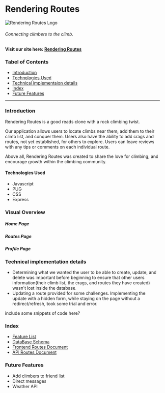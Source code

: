 # Rendering Routes

![Rendering Routes Logo](rendering-routes-logo__1_.png)
###### Connecting climbers to the climb.

#### Visit our site here: [Rendering Routes](https://rendering-routes.herokuapp.com/)

### Tabel of Contents
* [Introduction](#introduction)
* [Technologies Used](#technologies-used)
* [Technical implementaion details](#technical-implementation-details)
* [Index](#index)
* [Future Features](#future-features)

---
### Introduction

Rendering Routes is a good reads clone with a rock climbing twist.

Our application allows users to locate climbs near them, add them to their climb list, and conquer them. Users also have the ability to add crags and routes, not yet established, for others to explore. Users can leave reviews with any tips or comments on each individual route. 

Above all, Rendering Routes was created to share the love for climbing, and encourage growth within the climbing community.

#### Technologies Used
* Javascript
* PUG
* CSS
* Express

### Visual Overview

##### Home Page
##### Routes Page
##### Profile Page

### Technical implementation details

 - Determining what we wanted the user to be able to create, update, and delete was important before beginning to ensure that other users information(their climb list, the crags, and routes they have created) wasn't lost inside the database.
 - Updating a route provided for some challenges. Implementing the update with a hidden form, while staying on the page without a redirect/refresh, took some trial and error.

include some snippets of code here?

### Index
* [Feature List](https://github.com/jay-bean/Rendering-Routes/wiki/feature-list)
* [DataBase Schema](https://github.com/jay-bean/Rendering-Routes/wiki/database-schema)
* [Frontend Routes Document](https://github.com/jay-bean/Rendering-Routes/wiki/front-end-routes)
* [API Routes Document](https://github.com/jay-bean/Rendering-Routes/wiki/api-documentation)

### Future Features
* Add climbers to friend list
* Direct messages
* Weather API

